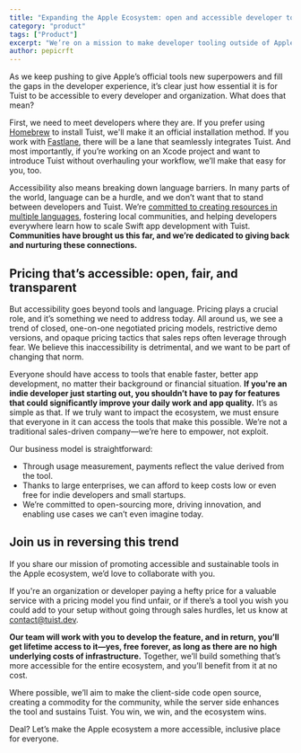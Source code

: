 ```yaml
---
title: "Expanding the Apple Ecosystem: open and accessible developer tooling beyond official tools"
category: "product"
tags: ["Product"]
excerpt: "We’re on a mission to make developer tooling outside of Apple’s official tools more open and accessible. Through fair pricing, community-driven features, and language support, Tuist empowers developers to enhance their workflows and build better apps without barriers. Join us in expanding the ecosystem with accessible, community-driven extensions for all."
author: pepicrft
---
```


As we keep pushing to give Apple’s official tools new superpowers and fill the gaps in the developer experience, it’s clear just how essential it is for Tuist to be accessible to every developer and organization. What does that mean?

First, we need to meet developers where they are. If you prefer using [Homebrew](https://brew.sh) to install Tuist, we'll make it an official installation method. If you work with [Fastlane](https://github.com/fastlane/fastlane), there will be a lane that seamlessly integrates Tuist. And most importantly, if you’re working on an Xcode project and want to introduce Tuist without overhauling your workflow, we’ll make that easy for you, too.

Accessibility also means breaking down language barriers. In many parts of the world, language can be a hurdle, and we don’t want that to stand between developers and Tuist. We’re [committed to creating resources in multiple languages](https://community.tuist.io/t/our-documentation-is-now-localizable/94), fostering local communities, and helping developers everywhere learn how to scale Swift app development with Tuist. **Communities have brought us this far, and we’re dedicated to giving back and nurturing these connections.**

## Pricing that’s accessible: open, fair, and transparent

But accessibility goes beyond tools and language. Pricing plays a crucial role, and it’s something we need to address today. All around us, we see a trend of closed, one-on-one negotiated pricing models, restrictive demo versions, and opaque pricing tactics that sales reps often leverage through fear. We believe this inaccessibility is detrimental, and we want to be part of changing that norm.

Everyone should have access to tools that enable faster, better app development, no matter their background or financial situation. **If you're an indie developer just starting out, you shouldn’t have to pay for features that could significantly improve your daily work and app quality.** It’s as simple as that. If we truly want to impact the ecosystem, we must ensure that everyone in it can access the tools that make this possible. We’re not a traditional sales-driven company—we’re here to empower, not exploit.

Our business model is straightforward:
- Through usage measurement, payments reflect the value derived from the tool.
- Thanks to large enterprises, we can afford to keep costs low or even free for indie developers and small startups.
- We’re committed to open-sourcing more, driving innovation, and enabling use cases we can’t even imagine today.

## Join us in reversing this trend

If you share our mission of promoting accessible and sustainable tools in the Apple ecosystem, we’d love to collaborate with you.

If you're an organization or developer paying a hefty price for a valuable service with a pricing model you find unfair, or if there’s a tool you wish you could add to your setup without going through sales hurdles, let us know at [contact@tuist.dev](mailto:contact@tuist.dev).

**Our team will work with you to develop the feature, and in return, you’ll get lifetime access to it—yes, free forever, as long as there are no high underlying costs of infrastructure.** Together, we’ll build something that’s more accessible for the entire ecosystem, and you’ll benefit from it at no cost.

Where possible, we’ll aim to make the client-side code open source, creating a commodity for the community, while the server side enhances the tool and sustains Tuist. You win, we win, and the ecosystem wins.

Deal? Let’s make the Apple ecosystem a more accessible, inclusive place for everyone.
